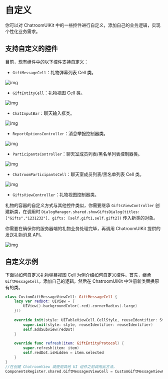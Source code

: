 # 自定义

你可以对 ChatroomUIKit 中的一些控件进行自定义，添加自己的业务逻辑，实现个性化业务需求。

## 支持自定义的控件

目前，现有组件中的以下控件支持自定义：

- `GiftMessageCell`：礼物弹幕列表 Cell 类。

![img](@static/images/uikit/chatroomios/GiftBarrageCell.png)

- `GiftEntityCell`：礼物视图 Cell 类。

![img](@static/images/uikit/chatroomios/GiftEntityCell.png)

- `ChatInputBar`：聊天输入框类。

![img](@static/images/uikit/chatroomios/ChatInputBar.png)

- `ReportOptionsController`：消息举报控制器类。

![img](@static/images/uikit/chatroomios/ReportOptionsController.png)

- `ParticipantsController`：聊天室成员列表/黑名单列表控制器类。

![img](@static/images/uikit/chatroomios/ParticipantsController.png)

- `ChatroomParticipantsCell`：聊天室成员列表/黑名单列表 Cell 类。

![img](@static/images/uikit/chatroomios/ChatroomParticipantsCell.png)

- `GiftsViewController`：礼物视图控制器类。

礼物的容器的自定义方式与其他控件类似，你需要继承 `GiftsViewController` 创建新类，在调用时 `DialogManager.shared.showGiftsDialog(titles: ["Gifts","1231232"], gifts: [self.gift1,self.gift2])` 传入新类的对象。

你需要在确保你的服务器端的礼物业务处理完毕，再调用 ChatroomUIKit 提供的发送礼物消息 API。

![img](@static/images/uikit/chatroomios/GiftsViewController.png)

## 自定义示例

下面以如何自定义礼物弹幕视图 Cell 为例介绍如何自定义控件。首先，继承 `GiftMessageCell`，添加自己的逻辑，然后在 ChatroomUIKit 中注册新类替换原有的类。

````Swift
class CustomGiftMessageViewCell: GiftMessageCell {
    lazy var redDot: UIView = {
        UIView().backgroundColor(.red).cornerRadius(.large)
    }()
    
    override init(style: UITableViewCell.CellStyle, reuseIdentifier: String?) {
        super.init(style: style, reuseIdentifier: reuseIdentifier)
        self.addSubview(redDot)
    }
    
    override func refresh(item: GiftEntityProtocol) {
        super.refresh(item: item)
        self.redDot.isHidden = item.selected
    }
}
//在创建 ChatroomView 或使用其他 UI 组件之前调用此方法。
ComponentsRegister.shared.GiftMessagesViewCell = CustomGiftMessageViewCell.self
````
